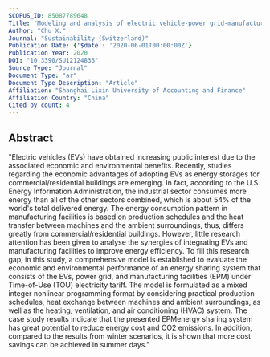 ```yaml
---
SCOPUS_ID: 85087789648
Title: "Modeling and analysis of electric vehicle-power grid-manufacturing facility (EPM) energy sharing system under time-of-use electricity tariff"
Author: "Chu X."
Journal: "Sustainability (Switzerland)"
Publication Date: {'$date': '2020-06-01T00:00:00Z'}
Publication Year: 2020
DOI: "10.3390/SU12124836"
Source Type: "Journal"
Document Type: "ar"
Document Type Description: "Article"
Affiliation: "Shanghai Lixin University of Accounting and Finance"
Affiliation Country: "China"
Cited by count: 4
---
```


## Abstract
"Electric vehicles (EVs) have obtained increasing public interest due to the associated economic and environmental benefits. Recently, studies regarding the economic advantages of adopting EVs as energy storages for commercial/residential buildings are emerging. In fact, according to the U.S. Energy Information Administration, the industrial sector consumes more energy than all of the other sectors combined, which is about 54% of the world's total delivered energy. The energy consumption pattern in manufacturing facilities is based on production schedules and the heat transfer between machines and the ambient surroundings, thus, differs greatly from commercial/residential buildings. However, little research attention has been given to analyse the synergies of integrating EVs and manufacturing facilities to improve energy efficiency. To fill this research gap, in this study, a comprehensive model is established to evaluate the economic and environmental performance of an energy sharing system that consists of the EVs, power grid, and manufacturing facilities (EPM) under Time-of-Use (TOU) electricity tariff. The model is formulated as a mixed integer nonlinear programming format by considering practical production schedules, heat exchange between machines and ambient surroundings, as well as the heating, ventilation, and air conditioning (HVAC) system. The case study results indicate that the presented EPMenergy sharing system has great potential to reduce energy cost and CO2 emissions. In addition, compared to the results from winter scenarios, it is shown that more cost savings can be achieved in summer days."
